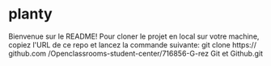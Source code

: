 # planty
Bienvenue sur le README!
Pour cloner le projet en local sur votre machine, copiez l'URL de ce repo et lancez la commande suivante:
git clone https:// github.com /Openclassrooms-student-center/716856-G-rez Git et Github.git

